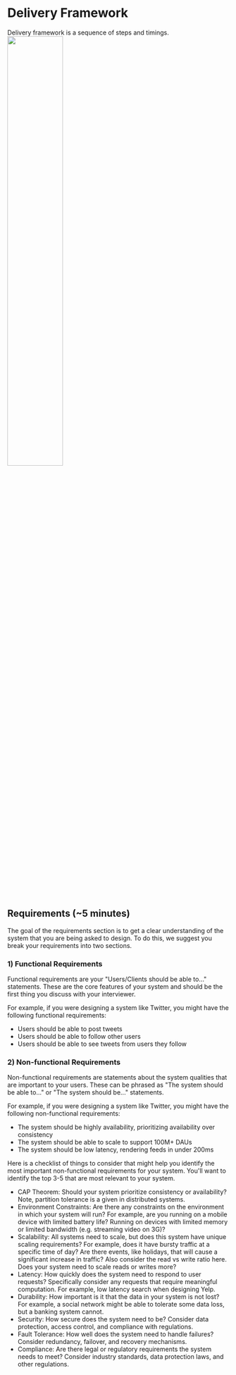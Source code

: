 # Delivery Framework
Delivery framework is a sequence of steps and timings.
<img src="../assets/DeliveryFramework.png" width="50%">

## Requirements (~5 minutes)
The goal of the requirements section is to get a clear understanding of the system that you are being asked to design. To do this, we suggest you break your requirements into two sections.

### 1) Functional Requirements
Functional requirements are your "Users/Clients should be able to..." statements. These are the core features of your system and should be the first thing you discuss with your interviewer. 

For example, if you were designing a system like Twitter, you might have the following functional requirements:
- Users should be able to post tweets
- Users should be able to follow other users
- Users should be able to see tweets from users they follow

### 2) Non-functional Requirements
Non-functional requirements are statements about the system qualities that are important to your users. These can be phrased as "The system should be able to..." or "The system should be..." statements.

For example, if you were designing a system like Twitter, you might have the following non-functional requirements:
- The system should be highly availability, prioritizing availability over consistency
- The system should be able to scale to support 100M+ DAUs
- The system should be low latency, rendering feeds in under 200ms

Here is a checklist of things to consider that might help you identify the most important non-functional requirements for your system. You'll want to identify the top 3-5 that are most relevant to your system.
- CAP Theorem: Should your system prioritize consistency or availability? Note, partition tolerance is a given in distributed systems.
- Environment Constraints: Are there any constraints on the environment in which your system will run? For example, are you running on a mobile device with limited battery life? Running on devices with limited memory or limited bandwidth (e.g. streaming video on 3G)?
- Scalability: All systems need to scale, but does this system have unique scaling requirements? For example, does it have bursty traffic at a specific time of day? Are there events, like holidays, that will cause a significant increase in traffic? Also consider the read vs write ratio here. Does your system need to scale reads or writes more?
- Latency: How quickly does the system need to respond to user requests? Specifically consider any requests that require meaningful computation. For example, low latency search when designing Yelp.
- Durability: How important is it that the data in your system is not lost? For example, a social network might be able to tolerate some data loss, but a banking system cannot.
- Security: How secure does the system need to be? Consider data protection, access control, and compliance with regulations.
- Fault Tolerance: How well does the system need to handle failures? Consider redundancy, failover, and recovery mechanisms.
- Compliance: Are there legal or regulatory requirements the system needs to meet? Consider industry standards, data protection laws, and other regulations.
